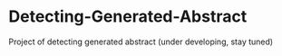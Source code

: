 # Detecting-Generated-Abstract
Project of detecting generated abstract (under developing, stay tuned)
